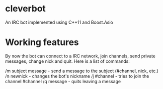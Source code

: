 cleverbot
=========

An IRC bot implemented using C++11 and Boost.Asio

Working features
=========

By now the bot can connect to a IRC network, join channels, send private 
messages, change nick and quit. Here is a list of commands:

/m subject message - send a message to the subject (#channel, nick, etc.)
/n newnick         - changes the bot's nickname
/j #channel        - tries to join the channel #channel
/q message         - quits leaving a message
 
